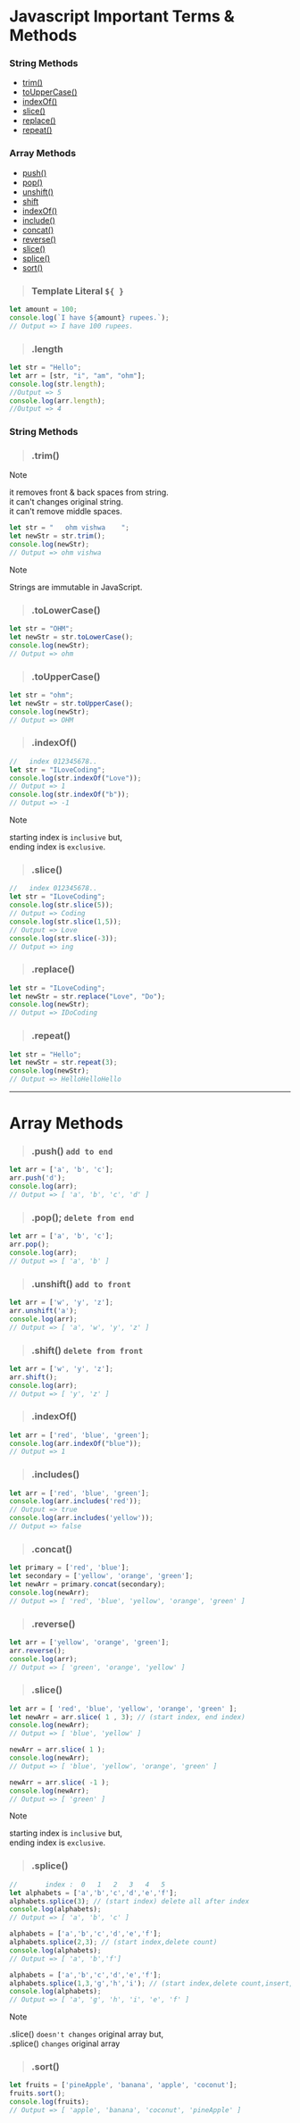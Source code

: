 # Javascript Important Terms & Methods

### String Methods
- [trim()](https://github.com/ohm-vishwa/Web-Development/blob/main/javaScript.md#trim)
- [toUpperCase()](https://github.com/ohm-vishwa/Web-Development/blob/main/javaScript.md#tolowercase)
- [indexOf()](https://github.com/ohm-vishwa/Web-Development/blob/main/javaScript.md#indexof)
- [slice()](https://github.com/ohm-vishwa/Web-Development/blob/main/javaScript.md#slice)
- [replace()](https://github.com/ohm-vishwa/Web-Development/blob/main/javaScript.md#replace)
- [repeat()](https://github.com/ohm-vishwa/Web-Development/blob/main/javaScript.md#repeat)
  
### Array Methods
- [push()](https://github.com/ohm-vishwa/Web-Development/blob/main/javaScript.md#push-add-to-end)
- [pop()](https://github.com/ohm-vishwa/Web-Development/blob/main/javaScript.md#pop-delete-from-end)
- [unshift()](https://github.com/ohm-vishwa/Web-Development/blob/main/javaScript.md#unshift-add-to-front)
- [shift](https://github.com/ohm-vishwa/Web-Development/blob/main/javaScript.md#shift-delete-from-front)
- [indexOf()](https://github.com/ohm-vishwa/Web-Development/blob/main/javaScript.md#indexof-1)
- [include()](https://github.com/ohm-vishwa/Web-Development/blob/main/javaScript.md#includes)
- [concat()](https://github.com/ohm-vishwa/Web-Development/blob/main/javaScript.md#concat)
- [reverse()](https://github.com/ohm-vishwa/Web-Development/blob/main/javaScript.md#reverse)
- [slice()](https://github.com/ohm-vishwa/Web-Development/blob/main/javaScript.md#slice-1)
- [splice()](https://github.com/ohm-vishwa/Web-Development/blob/main/javaScript.md#splice)
- [sort()](https://github.com/ohm-vishwa/Web-Development/blob/main/javaScript.md#sort)
   

> ### Template Literal `${ }`
```js
let amount = 100;
console.log(`I have ${amount} rupees.`);
// Output => I have 100 rupees.
```

> ### .length
```js
let str = "Hello";
let arr = [str, "i", "am", "ohm"];
console.log(str.length);
//Output => 5
console.log(arr.length);
//Output => 4
```

### String Methods

> ### .trim()

> [!NOTE]
> it removes front & back spaces from string.\
> it can't changes original string.\
> it can't remove middle spaces.

```js
let str = "   ohm vishwa    ";
let newStr = str.trim();
console.log(newStr);
// Output => ohm vishwa
```

> [!NOTE]
> Strings are immutable in JavaScript.

> ### .toLowerCase()
```js
let str = "OHM";
let newStr = str.toLowerCase();
console.log(newStr);
// Output => ohm
```

> ### .toUpperCase()
```js
let str = "ohm";
let newStr = str.toUpperCase();
console.log(newStr);
// Output => OHM
```

> ### .indexOf()
```js
//   index 012345678..
let str = "ILoveCoding";
console.log(str.indexOf("Love"));
// Output => 1
console.log(str.indexOf("b"));
// Output => -1
```

> [!NOTE]
> starting index is ` inclusive ` but,\
> ending index is ` exclusive `.

> ### .slice()
```js
//   index 012345678..
let str = "ILoveCoding";
console.log(str.slice(5));
// Output => Coding
console.log(str.slice(1,5)); 
// Output => Love
console.log(str.slice(-3));
// Output => ing
```

> ### .replace()
```js
let str = "ILoveCoding";
let newStr = str.replace("Love", "Do");
console.log(newStr);
// Output => IDoCoding
```

> ### .repeat()
```js
let str = "Hello";
let newStr = str.repeat(3);
console.log(newStr);
// Output => HelloHelloHello
```

---

# Array Methods

> ### .push() ` add to end `
```js
let arr = ['a', 'b', 'c'];
arr.push('d');
console.log(arr);
// Output => [ 'a', 'b', 'c', 'd' ]
```

> ### .pop(); ` delete from end `
```js
let arr = ['a', 'b', 'c'];
arr.pop();
console.log(arr);
// Output => [ 'a', 'b' ]
```

> ### .unshift() ` add to front `
```js
let arr = ['w', 'y', 'z'];
arr.unshift('a');
console.log(arr);
// Output => [ 'a', 'w', 'y', 'z' ]
```

> ### .shift() ` delete from front `
```js 
let arr = ['w', 'y', 'z'];
arr.shift();
console.log(arr);
// Output => [ 'y', 'z' ]
```

> ### .indexOf()
```js
let arr = ['red', 'blue', 'green'];
console.log(arr.indexOf("blue"));
// Output => 1
```

> ### .includes()
```js
let arr = ['red', 'blue', 'green'];
console.log(arr.includes('red'));
// Output => true
console.log(arr.includes('yellow'));
// Output => false
```

> ### .concat()
```js
let primary = ['red', 'blue'];
let secondary = ['yellow', 'orange', 'green'];
let newArr = primary.concat(secondary);
console.log(newArr);
// Output => [ 'red', 'blue', 'yellow', 'orange', 'green' ]
```

> ### .reverse()
```js
let arr = ['yellow', 'orange', 'green'];
arr.reverse();
console.log(arr);
// Output => [ 'green', 'orange', 'yellow' ]
```

> ### .slice()
```js
let arr = [ 'red', 'blue', 'yellow', 'orange', 'green' ];
let newArr = arr.slice( 1 , 3); // (start index, end index)
console.log(newArr);
// Output => [ 'blue', 'yellow' ]

newArr = arr.slice( 1 );
console.log(newArr);
// Output => [ 'blue', 'yellow', 'orange', 'green' ]

newArr = arr.slice( -1 );
console.log(newArr);
// Output => [ 'green' ]
```

> [!NOTE]
> starting index is ` inclusive ` but,\
> ending index is ` exclusive `.

 > ### .splice()
```js
//       index :  0   1   2   3   4   5     
let alphabets = ['a','b','c','d','e','f'];
alphabets.splice(3); // (start index) delete all after index
console.log(alphabets);
// Output => [ 'a', 'b', 'c' ]

alphabets = ['a','b','c','d','e','f'];
alphabets.splice(2,3); // (start index,delete count)
console.log(alphabets);
// Output => [ 'a', 'b','f']

alphabets = ['a','b','c','d','e','f'];
alphabets.splice(1,3,'g','h','i'); // (start index,delete count,insert,...)
console.log(alphabets);
// Output => [ 'a', 'g', 'h', 'i', 'e', 'f' ]
```

> [!NOTE]
> .slice() ` doesn't changes ` original array but,\
> .splice() ` changes ` original array

> ### .sort()
```js
let fruits = ['pineApple', 'banana', 'apple', 'coconut'];
fruits.sort();
console.log(fruits);
// Output => [ 'apple', 'banana', 'coconut', 'pineApple' ]
```